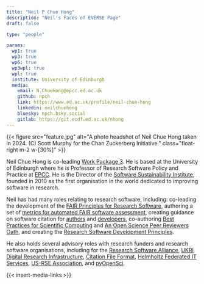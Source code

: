 ```yaml
---
title: "Neil P Chue Hong"
description: "Neil's Faces of EVERSE Page"
draft: false

type: "people"

params:
  wp1: true
  wp3: true
  wp6: true
  wp3wpl: true
  wpl: true
  institute: University of Edinburgh
  media: 
    email: N.ChueHong@epcc.ed.ac.uk
    github: npch
    link: https://www.ed.ac.uk/profile/neil-chue-hong
    linkedin: neilchuehong
    bluesky: npch.bsky.social
    gitlab: https://git.ecdf.ed.ac.uk/nhong
---
```


{{< figure src="feature.jpg" alt="A photo headshot of Neil Chue Hong taken in 2024. (C) Scott Murphy for the Chan Zuckerberg Initiative." class="float-right m-2 w-[30%]" >}}

Neil Chue Hong is co-leading [Work Package 3](/workpackages/03_Tools_and_Services/). 
He is based at the University of Edinburgh where he is Professor of Research Software Policy and Practice at [EPCC](https://www.epcc.ed.ac.uk/). 
He is the Director of the [Software Sustainability Institute](https://www.software.ac.uk/), 
founded in 2010 as the first organisation in the world dedicated to improving software in research.

Neil has had many roles relating to research software, including: 
co-leading the development of the [FAIR Principles for Research Software](https://doi.org/10.15497/RDA00068), 
authoring a set of [metrics for automated FAIR software assessment](https://doi.org/10.5281/zenodo.10047400), 
creating guidance on software citation for [authors](https://doi.org/10.5281/zenodo.3479198) and [developers](https://doi.org/10.5281/zenodo.3482768), 
co-authoring [Best Practices for Scientific Computing](https://doi.org/10.1371/journal.pbio.1001745)
and [An Open Science Peer Reviewers Oath](https://doi.org/10.12688/f1000research.5686.2), 
and creating the [Research Software Development Principles](https://doi.org/10.5281/zenodo.11494173).

He also holds several advisory roles with research funders and research software organisations, 
including for the [Research Software Alliance](https://www.researchsoft.org/), 
[UKRI Digital Research Infrastructure](https://www.ukri.org/what-we-do/creating-world-class-research-and-innovation-infrastructure/digital-research-infrastructure/), 
[Citation File Format](https://citation-file-format.github.io/), 
[Helmholtz Federated IT Services](https://www.hifis.net/), 
[US-RSE Association](https://us-rse.org/), 
and [pyOpenSci](https://www.pyopensci.org/).

{{< insert-media-links >}}
